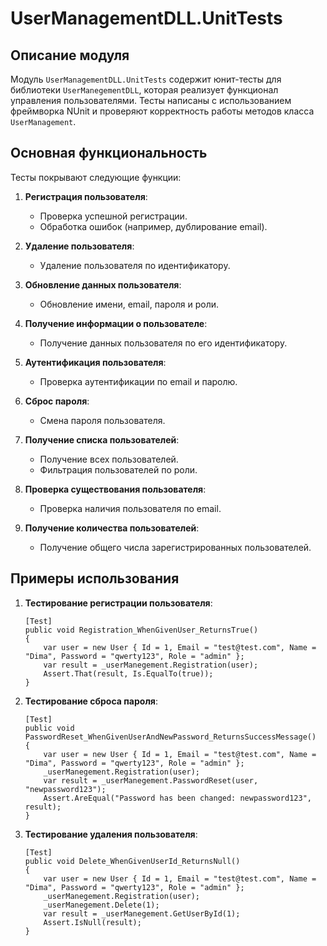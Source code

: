 # UserManagementDLL.UnitTests

## Описание модуля
Модуль `UserManagementDLL.UnitTests` содержит юнит-тесты для библиотеки `UserManegementDLL`, которая реализует функционал управления пользователями. Тесты написаны с использованием фреймворка NUnit и проверяют корректность работы методов класса `UserManagement`.

## Основная функциональность
Тесты покрывают следующие функции:
1. **Регистрация пользователя**:
   - Проверка успешной регистрации.
   - Обработка ошибок (например, дублирование email).

2. **Удаление пользователя**:
   - Удаление пользователя по идентификатору.

3. **Обновление данных пользователя**:
   - Обновление имени, email, пароля и роли.

4. **Получение информации о пользователе**:
   - Получение данных пользователя по его идентификатору.

5. **Аутентификация пользователя**:
   - Проверка аутентификации по email и паролю.

6. **Сброс пароля**:
   - Смена пароля пользователя.

7. **Получение списка пользователей**:
   - Получение всех пользователей.
   - Фильтрация пользователей по роли.

8. **Проверка существования пользователя**:
   - Проверка наличия пользователя по email.

9. **Получение количества пользователей**:
   - Получение общего числа зарегистрированных пользователей.

## Примеры использования
1. **Тестирование регистрации пользователя**:
   ```charp
   [Test]
   public void Registration_WhenGivenUser_ReturnsTrue()
   {
       var user = new User { Id = 1, Email = "test@test.com", Name = "Dima", Password = "qwerty123", Role = "admin" };
       var result = _userManegement.Registration(user);
       Assert.That(result, Is.EqualTo(true));
   }
2. **Тестирование сброса пароля**:
    ```charp
    [Test]
    public void PasswordReset_WhenGivenUserAndNewPassword_ReturnsSuccessMessage()
    {
        var user = new User { Id = 1, Email = "test@test.com", Name = "Dima", Password = "qwerty123", Role = "admin" };
        _userManegement.Registration(user);
        var result = _userManegement.PasswordReset(user, "newpassword123");
        Assert.AreEqual("Password has been changed: newpassword123", result);
    }
3. **Тестирование удаления пользователя**:
    ```charp
    [Test]
    public void Delete_WhenGivenUserId_ReturnsNull()
    {
        var user = new User { Id = 1, Email = "test@test.com", Name = "Dima", Password = "qwerty123", Role = "admin" };
        _userManegement.Registration(user);
        _userManegement.Delete(1);
        var result = _userManegement.GetUserById(1);
        Assert.IsNull(result);
    }
